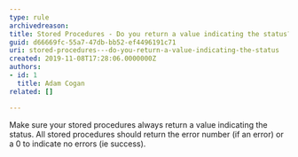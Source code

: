 ```yaml
---
type: rule
archivedreason: 
title: Stored Procedures - Do you return a value indicating the status?
guid: d66669fc-55a7-47db-bb52-ef4496191c71
uri: stored-procedures---do-you-return-a-value-indicating-the-status
created: 2019-11-08T17:28:06.0000000Z
authors:
- id: 1
  title: Adam Cogan
related: []

---
```



<p class="ssw15-rteElement-P">​Make sure your stored procedures always return a value indicating the status. All stored procedures should return the error number (if an error) or a 0 to indicate no errors (ie success).​​<br></p>
<br><excerpt class='endintro'></excerpt><br>



